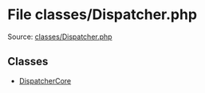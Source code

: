 File classes/Dispatcher.php
=========

Source: [classes/Dispatcher.php](https://github.com/PrestaShop/PrestaShop/blob/1.6.0.12/classes/Dispatcher.php)


Classes
-------

* [DispatcherCore](class.DispatcherCore.md)


